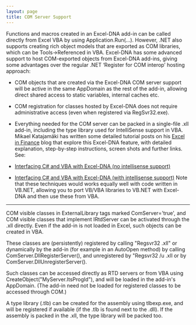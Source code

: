 ```yaml
---
layout: page
title: COM Server Support
---
```


Functions and macros created in an Excel-DNA add-in can be called directly from Excel VBA by using Application.Run(…). However, .NET also supports creating rich object models that are exported as COM libraries, which can be Tools->Referenced in VBA. Excel-DNA has some advanced support to host COM-exported objects from Excel-DNA add-ins, giving some advantages over the regular .NET ‘Register for COM interop’ hosting approach:

* COM objects that are created via the Excel-DNA COM server support will be active in the same AppDomain as the rest of the add-in, allowing direct shared access to static variables, internal caches etc.
* COM registration for classes hosted by Excel-DNA does not require administrative access (even when registered via RegSvr32.exe).
* Everything needed for the COM server can be packed in a single-file .xll add-in, including the type library used for IntelliSense support in VBA.
Mikael Katajamäki has written some detailed tutorial posts on his [Excel in Finance](http://mikejuniperhill.blogspot.com/) blog that explore this Excel-DNA feature, with detailed explanation, step-by-step instructions, screen shots and further links. See:

* [Interfacing C# and VBA with Excel-DNA (no intellisense support)](http://mikejuniperhill.blogspot.com/2014/03/interfacing-c-and-vba-with-exceldna-no.html)
* [Interfacing C# and VBA with Excel-DNA (with intellisense support)](http://mikejuniperhill.blogspot.com/2014/03/interfacing-c-and-vba-with-exceldna_16.html)
Note that these techniques would works equally well with code written in VB.NET, allowing you to port VB/VBA libraries to VB.NET with Excel-DNA and then use these from VBA.

----

COM visible classes in ExternalLibrary tags marked ComServer='true', and COM visible classes that implement IRtdServer can be activated through the .xll directly. Even if the add-in is not loaded in Excel, such objects can be created in VBA.

These classes are (persistently) registered by calling "Regsvr32 <MyAddin>.xll" or dynamically by the add-in (for example in an AutoOpen method) by calling ComServer.DllRegisterServer(), and 
unregistered by "Regsvr32 /u <MyAddin>.xll or by ComServer.DllUnregisterServer().

Such classes can be accessed directly as RTD servers or from VBA using CreateObject("MyServer.ItsProgId"), and will be loaded in the add-in's AppDomain.
(The add-in need not be loaded for registered classes to be accessed through COM.)

A type library (.tlb) can be created for the assembly using tlbexp.exe, and will be registered if available (if the .tlb is found next to the .dll). If the assembly is packed in the .xll, the type library will be packed too.